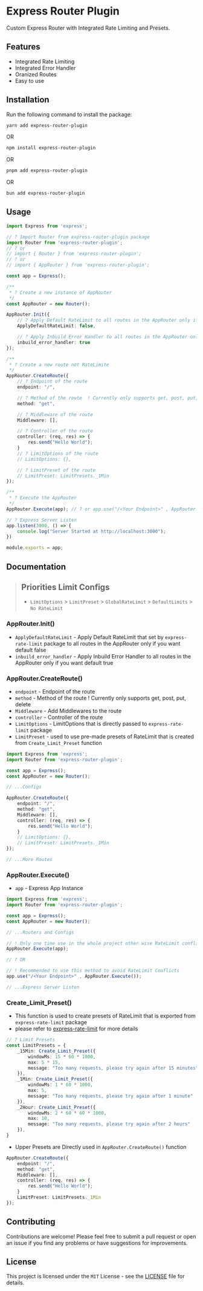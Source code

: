 # Express Router Plugin

Custom Express Router with Integrated Rate Limiting and Presets.

## Features
+ Integrated Rate Limiting
+ Integrated Error Handler
+ Oranized Routes
+ Easy to use

## Installation

Run the following command to install the package:

```bash
yarn add express-router-plugin
```
OR 
```bash
npm install express-router-plugin
```
OR

```bash
pnpm add express-router-plugin
```
OR
```bash
bun add express-router-plugin
```

## Usage

```ts
import Express from 'express';

// ? Import Router from express-router-plugin package
import Router from 'express-router-plugin';
// ? or
// import { Router } from 'express-router-plugin';
// ? or
// import { AppRouter } from 'express-router-plugin';

const app = Express();

/**
 * ? Create a new instance of AppRouter
 */
const AppRouter = new Router();

AppRouter.Init({
    // ? Apply Default RateLimit to all routes in the AppRouter only if you want default false
    ApplyDefaultRateLimit: false,

    // ? Apply Inbuild Error Handler to all routes in the AppRouter only if you want default true
    inbuild_error_handler: true
});

/**
 * ? Create a new route not RateLimite
 */
AppRouter.CreateRoute({
    // ? Endpoint of the route
    endpoint: "/",

    // ? Method of the route  ! Currently only supports get, post, put, delete
    method: "get",

    // ? Middleware of the route
    Middleware: [],

    // ? Controller of the route
    controller: (req, res) => {
        res.send("Hello World");
    }
    // ? LimitOptions of the route
    // LimitOptions: {},

    // ? LimitPreset of the route
    // LimitPreset: LimitPresets._1Min
});

/**
 * ? Execute the AppRouter
 */
AppRouter.Execute(app); // ? or app.use("/<Your Endpoint>" , AppRouter.Execute());

// ? Express Server Listen
app.listen(3000, () => {
    console.log("Server Started at http://localhost:3000");
})

module.exports = app;
```

## Documentation

>## Priorities Limit Configs
> + `LimitOptions` > `LimitPreset` > `GlobalRateLimit` > `DefaultLimits` > `No RateLimit`

### AppRouter.Init()
+ `ApplyDefaultRateLimit` - Apply Default RateLimit that set by `express-rate-limit` package to all routes in the AppRouter only if you want default false
+ `inbuild_error_handler` - Apply Inbuild Error Handler to all routes in the AppRouter only if you want default true

### AppRouter.CreateRoute()
+ `endpoint` - Endpoint of the route
+ `method` - Method of the route  ! Currently only supports get, post, put, delete
+ `Middleware` - Add Middlewares to the route
+ `controller` - Controller of the route
+ `LimitOptions` - LimitOptions that is directly passed to `express-rate-limit` package
+ `LimitPreset` - used to use pre-made presets of RateLimit that is created from `Create_Limit_Preset` function

```ts
import Express from 'express';
import Router from 'express-router-plugin';

const app = Express();
const AppRouter = new Router();

// ...Configs

AppRouter.CreateRoute({
    endpoint: "/",
    method: "get",
    Middleware: [],
    controller: (req, res) => {
        res.send("Hello World");
    }
    // LimitOptions: {},
    // LimitPreset: LimitPresets._1Min
});

// ...More Routes
```


### AppRouter.Execute()
+ `app` - Express App Instance

```ts
import Express from 'express';
import Router from 'express-router-plugin';

const app = Express();
const AppRouter = new Router();

// ...Routers and Configs

// ! Only one time use in the whole project other wise RateLimit conflicts occurs in the app
AppRouter.Execute(app);

// ? OR

// ! Recommended to use this method to avoid RateLimit Conflicts
app.use("/<Your Endpoint>" , AppRouter.Execute());

// ...Express Server Listen
```

### Create_Limit_Preset()
+ This function is used to create presets of RateLimit that is exported from `express-rate-limit` package
+ please refer to [express-rate-limit](https://www.npmjs.com/package/express-rate-limit) for more details

```ts
// ? Limit Presets
const LimitPresets = {
    _15Min: Create_Limit_Preset({
        windowMs: 15 * 60 * 1000,
        max: 5 * 15,
        message: "Too many requests, please try again after 15 minutes"
    }),
    _1Min: Create_Limit_Preset({
        windowMs: 1 * 60 * 1000,
        max: 5,
        message: "Too many requests, please try again after 1 minute"
    }),
    _2Hour: Create_Limit_Preset({
        windowMs: 2 * 60 * 60 * 1000,
        max: 10,
        message: "Too many requests, please try again after 2 hours"
    }),
}
```

+ Upper Presets are Directly used in `AppRouter.CreateRoute()` function

```ts
AppRouter.CreateRoute({
    endpoint: "/",
    method: "get",
    Middleware: [],
    controller: (req, res) => {
        res.send("Hello World");
    }
    LimitPreset: LimitPresets._1Min
});
```

## Contributing

Contributions are welcome! Please feel free to submit a pull request or open an issue if you find any problems or have suggestions for improvements.

## License
This project is licensed under the `MIT` License - see the [LICENSE](./License) file for details.
